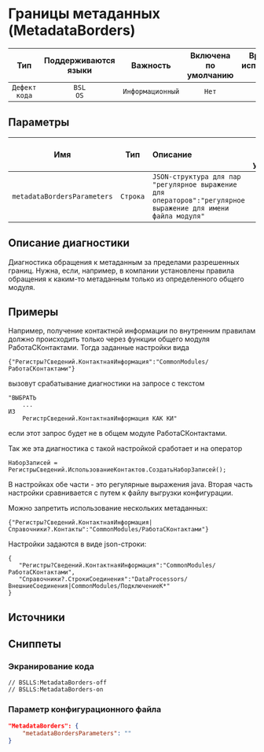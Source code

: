 # Границы метаданных (MetadataBorders)

 Тип | Поддерживаются<br>языки | Важность | Включена<br>по умолчанию | Время на<br>исправление (мин) | Тэги 
 :-: | :-: | :-: | :-: | :-: | :-: 
 `Дефект кода` | `BSL`<br>`OS` | `Информационный` | `Нет` | `1` | `design` 

## Параметры 

 Имя | Тип | Описание | Значение по умолчанию 
 :-: | :-: | :-- | :-: 
 `metadataBordersParameters` | `Строка` | ```JSON-структура для пар "регулярное выражение для операторов":"регулярное выражение для имени файла модуля"``` | `````` 

<!-- Блоки выше заполняются автоматически, не трогать -->
## Описание диагностики
Диагностика обращения к метаданным за пределами разрешенных границ.
Нужна, если, например, в компании установлены правила обращения
к каким-то метаданным только из определенного общего модуля.

## Примеры
Например, получение контактной информации по внутренним правилам должно происходить 
только через функции общего модуля РаботаСКонтактами.
Тогда заданные настройки вида

```{"Регистры?Сведений.КонтактнаяИнформация":"CommonModules/РаботаСКонтактами"}```

вызовут срабатывание диагностики на запросе с текстом

```
"ВЫБРАТЬ
    ...
ИЗ
    РегистрСведений.КонтактнаяИнформация КАК КИ"
```

если этот запрос будет не в общем модуле РаботаСКонтактами.

Так же эта диагностика с такой настройкой сработает и на оператор

```НаборЗаписей = РегистрыСведений.ИспользованиеКонтактов.СоздатьНаборЗаписей();```

В настройках обе части - это регулярные выражения java.
Вторая часть настройки сравнивается с путем к файлу выгрузки конфигурации.

Можно запретить использование нескольких метаданных:

```{"Регистры?Сведений.КонтактнаяИнформация|Справочники?.Контакты":"CommonModules/РаботаСКонтактами"}```

Настройки задаются в виде json-строки:
```
{ 
   "Регистры?Сведений.КонтактнаяИнформация":"CommonModules/РаботаСКонтактами",
   "Справочники?.СтрокиСоединения":"DataProcessors/ВнешниеСоединения|CommonModules/ПодключениеК*"
}
```


## Источники

## Сниппеты

<!-- Блоки ниже заполняются автоматически, не трогать -->
### Экранирование кода

```bsl
// BSLLS:MetadataBorders-off
// BSLLS:MetadataBorders-on
```

### Параметр конфигурационного файла

```json
"MetadataBorders": {
    "metadataBordersParameters": ""
}
```
